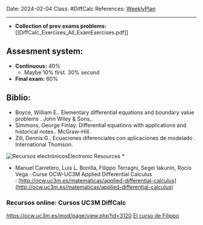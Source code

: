 Date: 2024-02-04
Class: #DiffCalc
References: [WeeklyPlan](https://aulaglobal.uc3m.es/pluginfile.php/6796548/mod_resource/content/1/weekly_planning_2023-2024.pdf)

---

+ **Collection of prev exams problems:**[[DiffCalc_Exercises_All_ExamExercises.pdf]]

## Assesment system: 
+ **Continuous:** 40%
	+ Maybe 10% first. 30% second
+ **Final exam:** 60%

## Biblio: 
- Boyce, William E.. Elementary differential equations and boundary value problems . John Wiley & Sons,.
- Simmons, George Finlay. Differential equations with applications and historical notes.. McGraw-Hill.
- Zill, Dennis G.. Ecuaciones diferenciales con aplicaciones de modelado . International Thomson.

![Recursos electrónicos](https://aplicaciones.uc3m.es/cpa/web/imagenes/ARROBA.gif)Electronic Resources *

- Manuel Carretero, Luis L. Bonilla, Filippo Terragni, Segei Iakunin, Rocío Vega · Curse OCW-UC3M Applied Differential Calculus : [http://ocw.uc3m.es/matematicas/applied-differential-calculus](http://ocw.uc3m.es/matematicas/applied-differential-calculus)

### Recursos online: Cursos UC3M DiffCalc
https://ocw.uc3m.es/mod/page/view.php?id=3120
[El curso de Filippo](https://ocw.uc3m.es/mod/page/view.php?id=3076)
